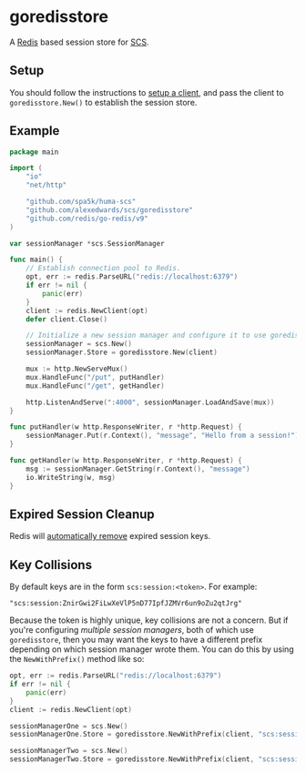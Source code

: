 # goredisstore

A [Redis](github.com/redis/go-redis/v9) based session store for [SCS](https://github.com/alexedwards/scs).

## Setup

You should follow the instructions to [setup a client](https://pkg.go.dev/github.com/redis/go-redis/v9#NewClient), and pass the client to `goredisstore.New()` to establish the session store.

## Example

```go
package main

import (
	"io"
	"net/http"

	"github.com/spa5k/huma-scs"
	"github.com/alexedwards/scs/goredisstore"
	"github.com/redis/go-redis/v9"
)

var sessionManager *scs.SessionManager

func main() {
	// Establish connection pool to Redis.
	opt, err := redis.ParseURL("redis://localhost:6379")
	if err != nil {
		panic(err)
	}
	client := redis.NewClient(opt)
	defer client.Close()

	// Initialize a new session manager and configure it to use goredisstore as the session store.
	sessionManager = scs.New()
	sessionManager.Store = goredisstore.New(client)

	mux := http.NewServeMux()
	mux.HandleFunc("/put", putHandler)
	mux.HandleFunc("/get", getHandler)

	http.ListenAndServe(":4000", sessionManager.LoadAndSave(mux))
}

func putHandler(w http.ResponseWriter, r *http.Request) {
	sessionManager.Put(r.Context(), "message", "Hello from a session!")
}

func getHandler(w http.ResponseWriter, r *http.Request) {
	msg := sessionManager.GetString(r.Context(), "message")
	io.WriteString(w, msg)
}
```

## Expired Session Cleanup

Redis will [automatically remove](http://redis.io/commands/expire#how-redis-expires-keys) expired session keys.

## Key Collisions

By default keys are in the form `scs:session:<token>`. For example:

```
"scs:session:ZnirGwi2FiLwXeVlP5nD77IpfJZMVr6un9oZu2qtJrg"
```

Because the token is highly unique, key collisions are not a concern. But if you're configuring *multiple session managers*, both of which use `goredisstore`, then you may want the keys to have a different prefix depending on which session manager wrote them. You can do this by using the `NewWithPrefix()` method like so:

```go
opt, err := redis.ParseURL("redis://localhost:6379")
if err != nil {
    panic(err)
}
client := redis.NewClient(opt)

sessionManagerOne = scs.New()
sessionManagerOne.Store = goredisstore.NewWithPrefix(client, "scs:session:1:")

sessionManagerTwo = scs.New()
sessionManagerTwo.Store = goredisstore.NewWithPrefix(client, "scs:session:2:")
```
